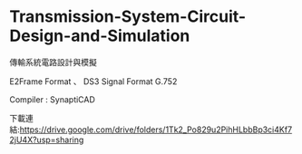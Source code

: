# Transmission-System-Circuit-Design-and-Simulation
傳輸系統電路設計與模擬

E2Frame Format 、 DS3 Signal Format G.752

Compiler : SynaptiCAD

下載連結:https://drive.google.com/drive/folders/1Tk2_Po829u2PihHLbbBp3ci4Kf72jU4X?usp=sharing
